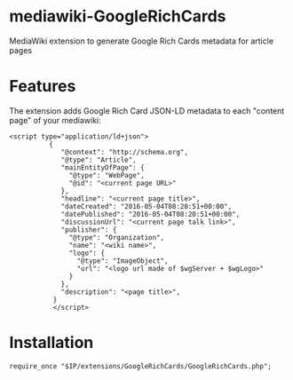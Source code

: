 # mediawiki-GoogleRichCards
MediaWiki extension to generate Google Rich Cards metadata for article pages

# Features
The extension adds Google Rich Card JSON-LD metadata to each "content page" of your mediawiki:

```
<script type="application/ld+json">
          {
             "@context": "http://schema.org",
             "@type": "Article",
             "mainEntityOfPage": {
               "@type": "WebPage",
               "@id": "<current page URL>"
             },
             "headline": "<current page title>",
             "dateCreated": "2016-05-04T08:20:51+00:00",
             "datePublished": "2016-05-04T08:20:51+00:00",
             "discussionUrl": "<current page talk link>",
             "publisher": {
               "@type": "Organization",
               "name": "<wiki name>",
               "logo": {
                 "@type": "ImageObject",
                 "url": "<logo url made of $wgServer + $wgLogo>"
               }
             },
             "description": "<page title>",
           }
           </script>
```

# Installation

```
require_once "$IP/extensions/GoogleRichCards/GoogleRichCards.php";
```
